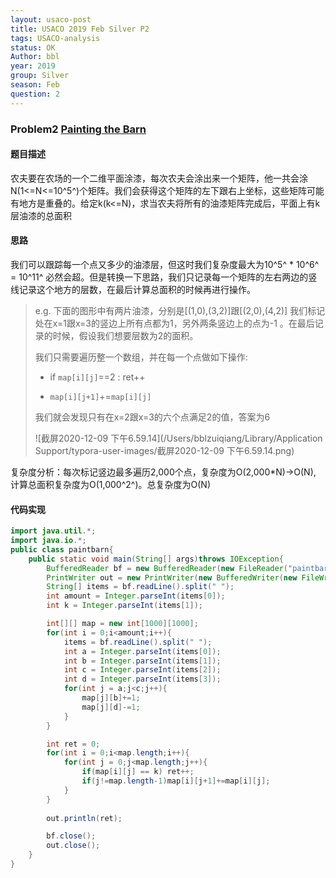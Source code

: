 ```yaml
---
layout: usaco-post
title: USACO 2019 Feb Silver P2
tags: USACO-analysis
status: OK
Author: bbl
year: 2019
group: Silver
season: Feb
question: 2
---
```


### Problem2 [Painting the Barn](http://www.usaco.org/index.php?page=viewproblem2&cpid=919)

#### 题目描述
农夫要在农场的一个二维平面涂漆，每次农夫会涂出来一个矩阵，他一共会涂N(1<=N<=10^5^)个矩阵。我们会获得这个矩阵的左下跟右上坐标，这些矩阵可能有地方是重叠的。给定k(k<=N)，求当农夫将所有的油漆矩阵完成后，平面上有k层油漆的总面积

#### 思路
我们可以跟踪每一个点又多少的油漆层，但这时我们复杂度最大为10^5^ * 10^6^ = 10^11^ 必然会超。但是转换一下思路，我们只记录每一个矩阵的左右两边的竖线记录这个地方的层数，在最后计算总面积的时候再进行操作。

> e.g. 下面的图形中有两片油漆，分别是[(1,0),(3,2)]跟[(2,0),(4,2)]
> 我们标记处在x=1跟x=3的竖边上所有点都为1，另外两条竖边上的点为-1 。在最后记录的时候，假设我们想要层数为2的面积。
>
> 我们只需要遍历整一个数组，并在每一个点做如下操作:
>
> - if `map[i][j]`==2 : ret++
>
> - `map[i][j+1]`+=`map[i][j]`
>
> 我们就会发现只有在x=2跟x=3的六个点满足2的值，答案为6
>
> ![截屏2020-12-09 下午6.59.14](/Users/bblzuiqiang/Library/Application Support/typora-user-images/截屏2020-12-09 下午6.59.14.png)

复杂度分析：每次标记竖边最多遍历2,000个点，复杂度为O(2,000*N)->O(N), 计算总面积复杂度为O(1,000^2^)。总复杂度为O(N)

#### 代码实现

```java
import java.util.*;
import java.io.*;
public class paintbarn{
    public static void main(String[] args)throws IOException{
        BufferedReader bf = new BufferedReader(new FileReader("paintbarn.in"));
        PrintWriter out = new PrintWriter(new BufferedWriter(new FileWriter("paintbarn.out")));
        String[] items = bf.readLine().split(" ");
        int amount = Integer.parseInt(items[0]);
        int k = Integer.parseInt(items[1]);

        int[][] map = new int[1000][1000];
        for(int i = 0;i<amount;i++){
            items = bf.readLine().split(" ");
            int a = Integer.parseInt(items[0]);
            int b = Integer.parseInt(items[1]);
            int c = Integer.parseInt(items[2]);
            int d = Integer.parseInt(items[3]);
            for(int j = a;j<c;j++){
                map[j][b]+=1;
                map[j][d]-=1;
            }
        }

        int ret = 0;
        for(int i = 0;i<map.length;i++){
            for(int j = 0;j<map.length;j++){
                if(map[i][j] == k) ret++;
                if(j!=map.length-1)map[i][j+1]+=map[i][j];
            }
        }
        
        out.println(ret);

        bf.close();
        out.close();
    }
}
```


